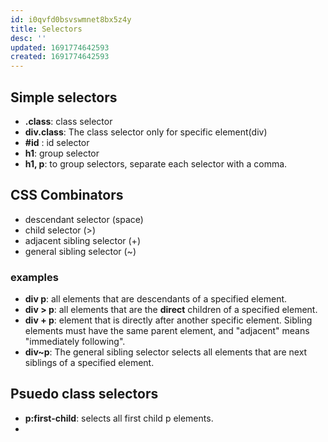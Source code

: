 ```yaml
---
id: i0qvfd0bsvswmnet8bx5z4y
title: Selectors
desc: ''
updated: 1691774642593
created: 1691774642593
---
```


## Simple selectors

- **.class**: class selector
- **div.class**: The class selector only for specific element(div)
- **#id** : id selector
- **h1**: group selector
- **h1, p**: to group selectors, separate each selector with a comma.

## CSS Combinators
- descendant selector (space)
- child selector (>)
- adjacent sibling selector (+)
- general sibling selector (~)
### examples

- **div p**: all elements that are descendants of a specified element.
- **div > p**: all elements that are the **direct** children of a specified element.
- **div + p**:  element that is directly after another specific element. Sibling elements must have the same parent element, and "adjacent" means "immediately following".
- **div~p**: The general sibling selector selects all elements that are next siblings of a specified element.

## Psuedo class selectors

- **p:first-child**:  selects all first child p elements.
- 
